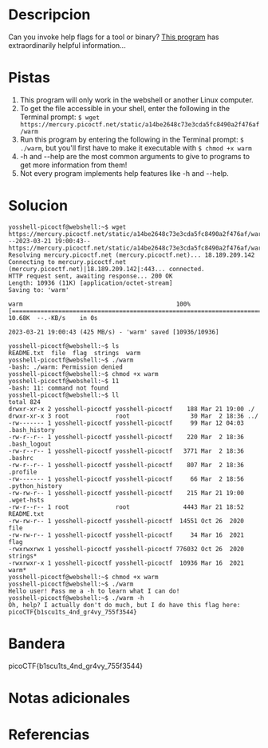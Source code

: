 # Descripcion
Can you invoke help flags for a tool or binary? [This program](https://mercury.picoctf.net/static/a14be2648c73e3cda5fc8490a2f476af/warm) has extraordinarily helpful information...


# Pistas
1. This program will only work in the webshell or another Linux computer.
2. To get the file accessible in your shell, enter the following in the Terminal prompt: `$ wget https://mercury.picoctf.net/static/a14be2648c73e3cda5fc8490a2f476af/warm`
3. Run this program by entering the following in the Terminal prompt: `$ ./warm`, but you'll first have to make it executable with `$ chmod +x warm`
4. -h and --help are the most common arguments to give to programs to get more information from them!
5. Not every program implements help features like -h and --help.

# Solucion
```
yosshell-picoctf@webshell:~$ wget https://mercury.picoctf.net/static/a14be2648c73e3cda5fc8490a2f476af/warm
--2023-03-21 19:00:43--  https://mercury.picoctf.net/static/a14be2648c73e3cda5fc8490a2f476af/warm
Resolving mercury.picoctf.net (mercury.picoctf.net)... 18.189.209.142
Connecting to mercury.picoctf.net (mercury.picoctf.net)|18.189.209.142|:443... connected.
HTTP request sent, awaiting response... 200 OK
Length: 10936 (11K) [application/octet-stream]
Saving to: 'warm'

warm                                           100%[===================================================================================================>]  10.68K  --.-KB/s    in 0s      

2023-03-21 19:00:43 (425 MB/s) - 'warm' saved [10936/10936]

yosshell-picoctf@webshell:~$ ls
README.txt  file  flag  strings  warm
yosshell-picoctf@webshell:~$ ./warm
-bash: ./warm: Permission denied
yosshell-picoctf@webshell:~$ chmod +x warm
yosshell-picoctf@webshell:~$ 11
-bash: 11: command not found
yosshell-picoctf@webshell:~$ ll
total 824
drwxr-xr-x 2 yosshell-picoctf yosshell-picoctf    188 Mar 21 19:00 ./
drwxr-xr-x 3 root             root                 30 Mar  2 18:36 ../
-rw------- 1 yosshell-picoctf yosshell-picoctf     99 Mar 12 04:03 .bash_history
-rw-r--r-- 1 yosshell-picoctf yosshell-picoctf    220 Mar  2 18:36 .bash_logout
-rw-r--r-- 1 yosshell-picoctf yosshell-picoctf   3771 Mar  2 18:36 .bashrc
-rw-r--r-- 1 yosshell-picoctf yosshell-picoctf    807 Mar  2 18:36 .profile
-rw------- 1 yosshell-picoctf yosshell-picoctf     66 Mar  2 18:56 .python_history
-rw-rw-r-- 1 yosshell-picoctf yosshell-picoctf    215 Mar 21 19:00 .wget-hsts
-rw-r--r-- 1 root             root               4443 Mar 21 18:52 README.txt
-rw-rw-r-- 1 yosshell-picoctf yosshell-picoctf  14551 Oct 26  2020 file
-rw-rw-r-- 1 yosshell-picoctf yosshell-picoctf     34 Mar 16  2021 flag
-rwxrwxrwx 1 yosshell-picoctf yosshell-picoctf 776032 Oct 26  2020 strings*
-rwxrwxr-x 1 yosshell-picoctf yosshell-picoctf  10936 Mar 16  2021 warm*
yosshell-picoctf@webshell:~$ chmod +x warm
yosshell-picoctf@webshell:~$ ./warm
Hello user! Pass me a -h to learn what I can do!
yosshell-picoctf@webshell:~$ ./warm -h
Oh, help? I actually don't do much, but I do have this flag here: picoCTF{b1scu1ts_4nd_gr4vy_755f3544}
```

# Bandera
picoCTF{b1scu1ts_4nd_gr4vy_755f3544}

# Notas adicionales


# Referencias